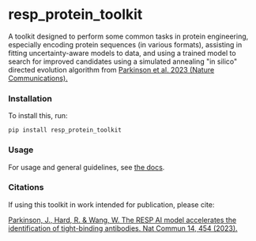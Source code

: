 # resp_protein_toolkit

A toolkit designed to perform some common tasks in protein
engineering, especially encoding protein sequences (in various
formats), assisting in fitting uncertainty-aware models to
data, and using a trained model to search for improved candidates
using a simulated annealing "in silico" directed evolution algorithm
from [Parkinson et al. 2023 (Nature Communications).](https://www.nature.com/articles/s41467-023-36028-8)

### Installation

To install this, run:
```
pip install resp_protein_toolkit
```

### Usage

For usage and general guidelines, see [the docs](https://resp-protein-toolkit.readthedocs.io/en/latest/).


### Citations

If using this toolkit in work intended for publication, please cite:

[Parkinson, J., Hard, R. & Wang, W. The RESP AI model accelerates the identification of tight-binding antibodies.
Nat Commun 14, 454 (2023).](https://doi.org/10.1038/s41467-023-36028-8)
